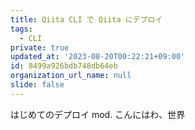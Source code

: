 ```yaml
---
title: Qiita CLI で Qiita にデプロイ
tags:
  - CLI
private: true
updated_at: '2023-08-20T00:22:21+09:00'
id: 8499a926bdb748db64eb
organization_url_name: null
slide: false
---
```


はじめてのデプロイ
mod.
こんにはわ、世界
